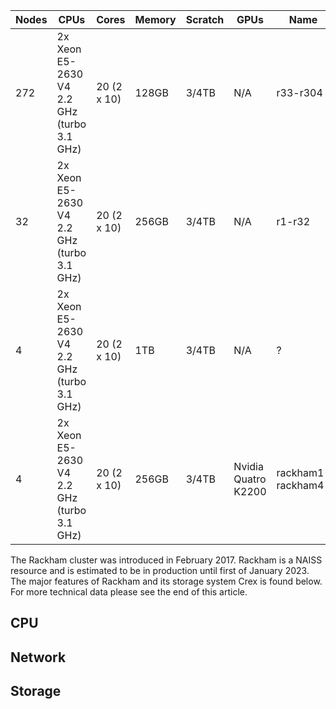 | Nodes    | CPUs    |  Cores |  Memory     | Scratch    | GPUs | Name | Comment |
|---------------- | --------------- | --------------- | --------------- |--------------- |--------------- |--------------- |--------------- |
| 272 |  2x Xeon E5-2630 V4 2.2 GHz (turbo 3.1 GHz)   | 20 (2 x 10)    | 128GB | 3/4TB | N/A | r33-r304 | |
| 32 |  2x Xeon E5-2630 V4 2.2 GHz (turbo 3.1 GHz)   | 20 (2 x 10)    | 256GB | 3/4TB | N/A | r1-r32 | |
| 4 |  2x Xeon E5-2630 V4 2.2 GHz (turbo 3.1 GHz)   | 20 (2 x 10)    | 1TB | 3/4TB | N/A | ? |  |
| 4 |  2x Xeon E5-2630 V4 2.2 GHz (turbo 3.1 GHz)   | 20 (2 x 10)    | 256GB | 3/4TB | Nvidia Quatro K2200 | rackham1-rackham4 | Login nodes |



The Rackham cluster was introduced in February 2017. Rackham is a NAISS resource
and is estimated to be in production until first of January 2023. The major
features of Rackham and its storage system Crex is found below. For more
technical data please see the end of this article.

## CPU

## Network

## Storage
